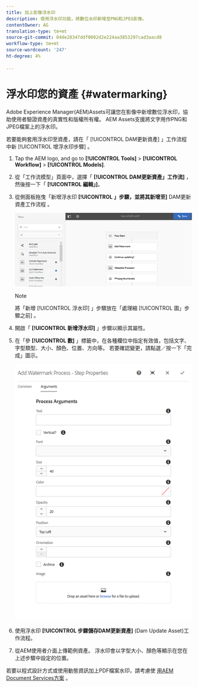 ```yaml
---
title: 加上影像浮水印
description: 使用浮水印功能，將數位水印新增至PNG和JPEG影像。
contentOwner: AG
translation-type: tm+mt
source-git-commit: 04de28347ddf0082d2e224aa3853297cad3aacd8
workflow-type: tm+mt
source-wordcount: '247'
ht-degree: 4%

---
```



# 浮水印您的資產 {#watermarking}

Adobe Experience Manager(AEM)Assets可讓您在影像中新增數位浮水印，協助使用者驗證資產的真實性和版權所有權。 AEM Assets支援將文字用作PNG和JPEG檔案上的浮水印。

若要能夠套用浮水印至資產，請在「 [!UICONTROL DAM更新資產] 」工作流程中新 [!UICONTROL 增浮水印步驟] 。

1. Tap the AEM logo, and go to **[!UICONTROL Tools]** > **[!UICONTROL Workflow]** > **[!UICONTROL Models]**.
1. 從「工作流模型」頁面中，選擇「 **[!UICONTROL DAM更新資產」工作流]** ，然後按一下「 **[!UICONTROL 編輯」]**。

1. 從側面板拖曳「新增浮水印 **[!UICONTROL 」步驟，並將其新增至]** DAM更新資產工作流程  。

   ![在DAM更新資產工作流程中新增浮水印步驟](assets/add_watermark_step_aem_assets.png)

   >[!NOTE]
   >
   >將「新增 [!UICONTROL 浮水印] 」步驟放在「處理縮 [!UICONTROL 圖」步驟之前] 。

1. 開啟「 **[!UICONTROL 新增浮水印]** 」步驟以顯示其屬性。
1. 在「參 **[!UICONTROL 數]** 」標籤中，在各種欄位中指定有效值，包括文字、字型類型、大小、顏色、位置、方向等。 若要確認變更，請點選／按一下「完成」圖示。

   ![在「資產」的「新增浮水印」步驟中提供引數](assets/arguments_add_watermark_aem_assets.png)

1. 使用浮水印 **[!UICONTROL 步驟儲存DAM更新資產]** (Dam Update Asset)工作流程。
1. 從AEM使用者介面上傳範例資產。 浮水印會以字型大小、顏色等顯示在您在上述步驟中設定的位置。

若要以程式設計方式或使用動態資訊加上PDF檔案水印，請考慮使 [用AEM Document Services方案](/help/forms/using/overview-aem-document-services.md) 。
